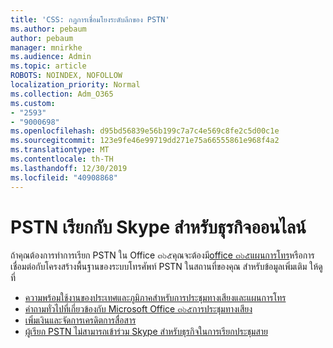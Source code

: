 ```yaml
---
title: 'CSS: กฎการเชื่อมโยงระดับลึกของ PSTN'
ms.author: pebaum
author: pebaum
manager: mnirkhe
ms.audience: Admin
ms.topic: article
ROBOTS: NOINDEX, NOFOLLOW
localization_priority: Normal
ms.collection: Adm_O365
ms.custom:
- "2593"
- "9000698"
ms.openlocfilehash: d95bd56839e56b199c7a7c4e569c8fe2c5d00c1e
ms.sourcegitcommit: 123e9fe46e99719dd271e75a66555861e968f4a2
ms.translationtype: MT
ms.contentlocale: th-TH
ms.lasthandoff: 12/30/2019
ms.locfileid: "40908868"
---
```

# <a name="pstn-calling-with-skype-for-business-online"></a>PSTN เรียกกับ Skype สำหรับธุรกิจออนไลน์

ถ้าคุณต้องการทำการเรียก PSTN ใน Office ๓๖๕คุณจะต้องมี[office ๓๖๕แผนการโทร](https://docs.microsoft.com/microsoftteams/what-is-phone-system-in-office-365#more-about-calling-plans)หรือการเชื่อมต่อกับโครงสร้างพื้นฐานของระบบโทรศัพท์ PSTN ในสถานที่ของคุณ สำหรับข้อมูลเพิ่มเติม ให้ดูที่

- [ความพร้อมใช้งานของประเทศและภูมิภาคสำหรับการประชุมทางเสียงและแผนการโทร](https://docs.microsoft.com/microsoftteams/country-and-region-availability-for-audio-conferencing-and-calling-plans/country-and-region-availability-for-audio-conferencing-and-calling-plans)
- [คำถามทั่วไปที่เกี่ยวข้องกับ Microsoft Office ๓๖๕การประชุมทางเสียง](https://docs.microsoft.com/microsoftteams/audio-conferencing-common-questions)
- [เพิ่มเงินและจัดการเครดิตการสื่อสาร](https://docs.microsoft.com/microsoftteams/add-funds-and-manage-communications-credits)
- [ผู้เรียก PSTN ไม่สามารถเข้าร่วม Skype สำหรับธุรกิจในการเรียกประชุมสาย](https://docs.microsoft.com/SkypeForBusiness/troubleshoot/online-conferencing/pstn-callers-cant-join-dial-in-call)
